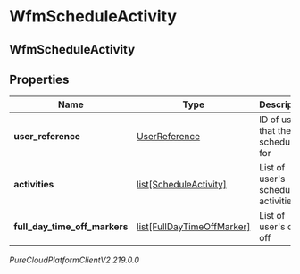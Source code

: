 # WfmScheduleActivity

## WfmScheduleActivity

## Properties

|Name | Type | Description | Notes|
|------------ | ------------- | ------------- | -------------|
| **user_reference** | [UserReference](UserReference) | ID of user that the schedule is for | [optional] |
| **activities** | [list[ScheduleActivity]](ScheduleActivity) | List of user&#39;s scheduled activities | [optional] |
| **full_day_time_off_markers** | [list[FullDayTimeOffMarker]](FullDayTimeOffMarker) | List of user&#39;s days off | [optional] |



_PureCloudPlatformClientV2 219.0.0_
